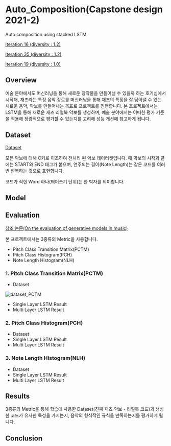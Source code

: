 # Auto_Composition(Capstone design 2021-2)
Auto composition using stacked LSTM

[Iteration 16 (diversity : 1.2)](https://soundcloud.com/mezb0euz8jff/result-iter-16-div-1-20?si=8d1d3560e6044f40916fcc68e0bd468c)

[Iteration 35 (diversity : 1.2)](https://soundcloud.com/mezb0euz8jff/result-iter-35-div-1-20?si=a36c444bdc0a44bd8e1539b744902a87)

[Iteration 19 (diversity : 1.0)](https://soundcloud.com/mezb0euz8jff/result-iter-39-div-1-00?si=67fd7fb740a54cd184f7acc485b22bab)

## Overview

예술 분야에서도 머신러닝을 통해 새로운 창작물을 만들어낼 수 있을까 하는 호기심에서 시작해, 재즈라는 특정 음악 장르를 머신러닝을 통해 재즈의 특징을 잘 담아낼 수 있는 새로운 음악, 악보를 만들어내는 목표로 프로젝트를 진행합니다. 본 프로젝트에서는 LSTM을 통해 새로운 재즈 리얼북 악보를 생성하며, 예술 분야에서는 어떠한 평가 기준을 적용해 정량적으로 평가할 수 있는지를 고려해 성능 개선에 참고하게 됩니다. 

## Dataset

[Dataset](chord_sentences.txt)

모든 악보에 대해 C키로 이조하여 전처리 된 악보 데이터셋입니다. 매 악보의 시작과 끝에는 START와 END 태그가 붙으며, 연주되는 길이(Note Length)는 같은 코드를 여러 번 반복하는 것으로 표현합니다.

코드가 적힌 Word 하나(띄어쓰기 단위)는 한 박자를 의미합니다.

## Model

## Evaluation

[참조 논문(On the evaluation of generative models in music)](https://musicinformatics.gatech.edu/wp-content_nondefault/uploads/2018/11/postprint.pdf)

본 프로젝트에서는 3종류의 Metric을 사용합니다.

* Pitch Class Transition Matrix(PCTM)
* Pitch Class Histogram(PCH)
* Note Length Histogram(NLH)

### 1. Pitch Class Transition Matrix(PCTM)

* Dataset

![dataset_PCTM](src/dataset_PCTM)

* Single Layer LSTM Result
* Multi Layer LSTM Result

### 2. Pitch Class Histogram(PCH)

* Dataset
* Single Layer LSTM Result
* Multi Layer LSTM Result

### 3. Note Length Histogram(NLH)

* Dataset
* Single Layer LSTM Result
* Multi Layer LSTM Result

## Results

3종류의 Metric을 통해 학습에 사용한 Dataset(진짜 재즈 악보 - 리얼북 코드)과 생성한 코드가 유사한 특성을 가지는지, 음악의 형식적인 규칙을 만족하는지를 평가하게 됩니다.


## Conclusion

